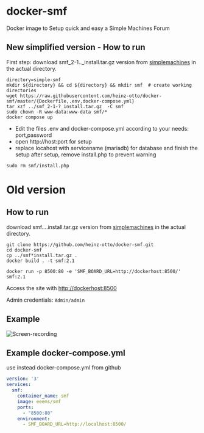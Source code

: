 # docker-smf
Docker image to Setup quick and easy a Simple Machines Forum
## New simplified version - How to run
First step: download smf_2-1.._install.tar.gz version from [simplemachines](https://download.simplemachines.org/) in the actual directory.
```
directory=simple-smf
mkdir ${directory} && cd ${directory} && mkdir smf  # create working directories
wget https://raw.githubusercontent.com/heinz-otto/docker-smf/master/{Dockerfile,.env,docker-compose.yml}
tar xzf ../smf_2-1-?_install.tar.gz  -C smf
sudo chown -R www-data:www-data smf/*
docker compose up
```
* Edit the files .env and docker-compose.yml according to your needs: port,password
* open http://host:port for setup
* replace locahost with servicename (mariadb) for database and finish the setup
after setup, remove install.php to prevent warning
```
sudo rm smf/install.php
```
# Old version
## How to run
download smf....install.tar.gz version from [simplemachines](https://download.simplemachines.org/) in the actual directory.
```
git clone https://github.com/heinz-otto/docker-smf.git
cd docker-smf
cp ../smf*install.tar.gz .
docker build . -t smf:2.1
```
`docker run -p 8500:80 -e 'SMF_BOARD_URL=http://dockerhost:8500/' smf:2.1`

Access the site with <http://dockerhost:8500>

Admin credentials: `Admin/admin`

## Example
![Screen-recording](https://i.imgur.com/laKoSDV.gif)

## Example docker-compose.yml

use instead docker-compose.yml from github

```yaml
version: '3'
services:
  smf:
    container_name: smf
    image: eeems/smf
    ports:
      - "8500:80"
    environment:
      - SMF_BOARD_URL=http://localhost:8500/

```
